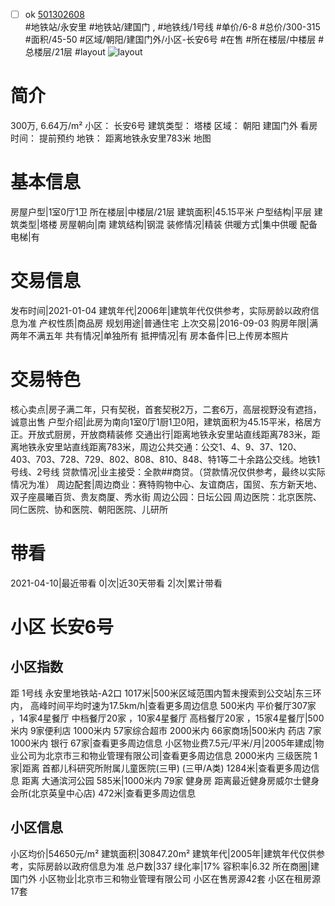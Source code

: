 - [ ] ok [501302608](https://bj.5i5j.com/ershoufang/501302608.html)  
 #地铁站/永安里 #地铁站/建国门 ,  #地铁线/1号线
#单价/6-8 #总价/300-315 #面积/45-50   #区域/朝阳/建国门外/小区-长安6号 #在售 #所在楼层/中楼层 #总楼层/21层 #layout 
![layout](http://image2a.5i5j.com/bdir/layout/390172.jpg_P5.jpg) 
# 简介 
 300万,  6.64万/m² 
小区： 长安6号
建筑类型： 塔楼
区域： 朝阳 建国门外
看房时间： 提前预约
地铁： 距离地铁永安里783米 地图
# 基本信息 
 房屋户型|1室0厅1卫
所在楼层|中楼层/21层
建筑面积|45.15平米
户型结构|平层
建筑类型|塔楼
房屋朝向|南
建筑结构|钢混
装修情况|精装
供暖方式|集中供暖
配备电梯|有
# 交易信息 
 发布时间|2021-01-04
建筑年代|2006年|建筑年代仅供参考，实际房龄以政府信息为准
产权性质|商品房
规划用途|普通住宅
上次交易|2016-09-03
购房年限|满两年不满五年
共有情况|单独所有
抵押情况|有
房本备件|已上传房本照片
# 交易特色 
 核心卖点|房子满二年，只有契税，首套契税2万，二套6万，高层视野没有遮挡，诚意出售
户型介绍|此房为南向1室0厅1厨1卫0阳，建筑面积为45.15平米，格居方正。开放式厨房，开放商精装修
交通出行|距离地铁永安里站直线距离783米，距离地铁永安里站直线距离783米，周边公共交通：公交1、4、9、37、120、403、703、728、729、802、808、810、848、特1等二十余路公交线。地铁1号线、2号线
贷款情况|业主接受：全款##商贷。（贷款情况仅供参考，最终以实际情况为准）
周边配套|周边商业：赛特购物中心、友谊商店，国贸、东方新天地、双子座晨曦百货、贵友商厦、秀水街 周边公园：日坛公园 周边医院：北京医院、同仁医院、协和医院、朝阳医院、儿研所
# 带看 
 2021-04-10|最近带看	 0|次|近30天带看	 2|次|累计带看
# 小区 长安6号
## 小区指数 
 距 1号线 永安里地铁站-A2口 1017米|500米区域范围内暂未搜索到公交站|东三环内， 高峰时间平均时速为17.5km/h|查看更多周边信息
500米内 平价餐厅307家 ，14家4星餐厅
中档餐厅20家 ，10家4星餐厅
高档餐厅20家 ，15家4星餐厅|500米内 9家便利店
1000米内 57家综合超市
2000米内 66家商场|500米内 药店 7家
1000米内 银行 67家|查看更多周边信息
小区物业费7.5元/平米/月|2005年建成|物业公司为北京市三和物业管理有限公司|查看更多周边信息
2000米内 三级医院 1家|距离 首都儿科研究所附属儿童医院(三甲) (三甲/A类) 1284米|查看更多周边信息
距离 大通滨河公园 585米|1000米内 79家 健身房
距离最近健身房威尔士健身会所(北京英皇中心店) 472米|查看更多周边信息
## 小区信息 
 小区均价|54650元/m²
建筑面积|30847.20m²
建筑年代|2005年|建筑年代仅供参考，实际房龄以政府信息为准
总户数|337
绿化率|17%
容积率|6.32
所在商圈|建国门外
小区物业|北京市三和物业管理有限公司
小区在售房源42套
小区在租房源17套
